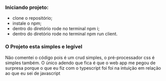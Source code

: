 ### Iniciando projeto:

 - clone o repositório;
 - instale o npm;
 - dentro do diretório rode no terminal npm i;
 - dentro do diretório rode no terminal npm run client.

 ### O Projeto esta simples e legível

 Não comentei o código pois é um crud simples, o pré-processador css é simples também.
 O único adendo que fica é que o web app me pegou de surpresa porque o que eu fiz com o typescript foi foi na intuição em relação ao que eu sei de javascript